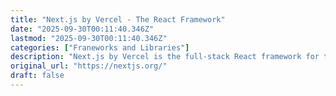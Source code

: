 ```yaml
---
title: "Next.js by Vercel - The React Framework"
date: "2025-09-30T00:11:40.346Z"
lastmod: "2025-09-30T00:11:40.346Z"
categories: ["Franeworks and Libraries"]
description: "Next.js by Vercel is the full-stack React framework for the web."
original_url: "https://nextjs.org/"
draft: false
---
```

